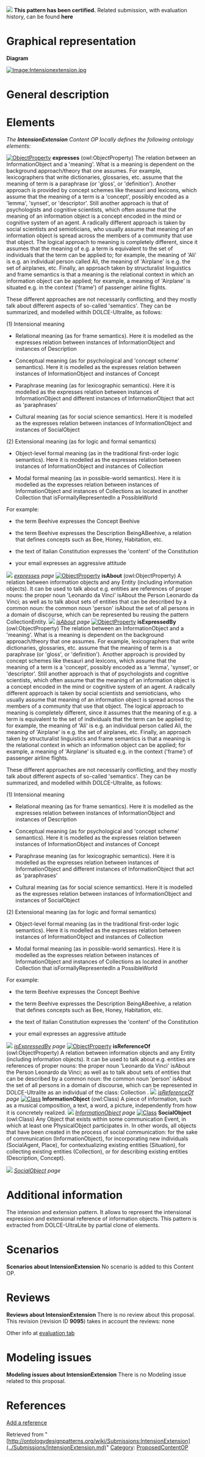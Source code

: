 [![](../images/thumb/b/b5/Certified.png/70px-Certified.png)](../Image/Certified.png.md "Certified.png") __This pattern has been certified.__
Related submission, with evaluation history, can be found __here__





#  Graphical representation


__Diagram__




[![Image:Intensionextension.jpg](../images/0/01/Intensionextension.jpg)](../Image/Intensionextension.jpg.md "Image:Intensionextension.jpg")




#  General description


  




#  Elements


_The __IntensionExtension__ Content OP locally defines the following ontology elements:_



[![ObjectProperty](../images/thumb/c/c3/ObjectProperty.gif/20px-ObjectProperty.gif)](../Image/ObjectProperty.gif.md "ObjectProperty") __expresses__ (owl:ObjectProperty) The relation between an InformationObject and a 'meaning'.
What is a meaning is dependent on the background approach/theory that one assumes. For example, lexicographers that write dictionaries, glossaries, etc. assume that the meaning of term is a paraphrase (or 'gloss', or 'definition'). Another approach is provided by concept schemes like thesauri and lexicons, which assume that the meaning of a term is a 'concept', possibly encoded as a 'lemma', 'synset', or 'descriptor'. Still another approach is that of psychologists and cognitive scientists, which often assume that the meaning of an information object is a concept encoded in the mind or cognitive system of an agent. A radically different approach is taken by social scientists and semioticians, who usually assume that meaning of an information object is spread across the members of a community that use that object. The logical approach to meaning is completely different, since it assumes that the meaning of e.g. a term is equivalent to the set of individuals that the term can be applied to; for example, the meaning of 'Ali' is e.g. an individual person called Ali, the meaning of 'Airplane' is e.g. the set of airplanes, etc. Finally, an approach taken by structuralist linguistics and frame semantics is that a meaning is the relational context in which an information object can be applied; for example, a meaning of 'Airplane' is situated e.g. in the context ('frame') of passenger airline flights.


  



These different approaches are not necessarily conflicting, and they mostly talk about different aspects of so-called 'semantics'. They can be summarized, and modelled withih DOLCE-Ultralite, as follows:


(1) Intensional meaning


 - Relational meaning (as for frame semantics). Here it is modelled as the expresses relation between instances of InformationObject and instances of Description


 - Conceptual meaning (as for psychological and 'concept scheme' semantics). Here it is modelled as the expresses relation between instances of InformationObject and instances of Concept


 - Paraphrase meaning (as for lexicographic semantics). Here it is modelled as the expresses relation between instances of InformationObject and different instances of InformationObject that act as 'paraphrases'


 - Cultural meaning (as for social science semantics). Here it is modelled as the expresses relation between instances of InformationObject and instances of SocialObject


  



(2) Extensional meaning (as for logic and formal semantics)


 - Object-level formal meaning (as in the traditional first-order logic semantics). Here it is modelled as the expresses relation between instances of InformationObject and instances of Collection


 - Modal formal meaning (as in possible-world semantics). Here it is modelled as the expresses relation between instances of InformationObject and instances of Collections as located in another Collection that isFormallyRepresentedIn a PossibleWorld


  



For example:


- the term Beehive expresses the Concept Beehive


- the term Beehive expresses the Description BeingABeehive, a relation that defines concepts such as Bee, Honey, Habitation, etc.


- the text of Italian Constitution expresses the 'content' of the Constitution


- your email expresses an aggressive attitude 



 [![](../images/thumb/8/87/ArrowRight.gif/11px-ArrowRight.gif)](../Image/ArrowRight.gif.md "ArrowRight.gif") _[expresses](../Submissions/IntensionExtension/expresses.md "Submissions:IntensionExtension/expresses") page_
[![ObjectProperty](../images/thumb/c/c3/ObjectProperty.gif/20px-ObjectProperty.gif)](../Image/ObjectProperty.gif.md "ObjectProperty") __isAbout__ (owl:ObjectProperty) A relation between information objects and any Entity (including information objects). It can be used to talk about e.g. entities are references of proper nouns: the proper noun 'Leonardo da Vinci' isAbout the Person Leonardo da Vinci; as well as to talk about sets of entities that can be described by a common noun: the common noun 'person' isAbout the set of all persons in a domain of discourse, which can be represented bu reusing the pattern CollectionEntity. 
 [![](../images/thumb/8/87/ArrowRight.gif/11px-ArrowRight.gif)](../Image/ArrowRight.gif.md "ArrowRight.gif") _[isAbout](../Submissions/IntensionExtension/isAbout.md "Submissions:IntensionExtension/isAbout") page_
[![ObjectProperty](../images/thumb/c/c3/ObjectProperty.gif/20px-ObjectProperty.gif)](../Image/ObjectProperty.gif.md "ObjectProperty") __isExpressedBy__ (owl:ObjectProperty) The relation between an InformationObject and a 'meaning'.
What is a meaning is dependent on the background approach/theory that one assumes. For example, lexicographers that write dictionaries, glossaries, etc. assume that the meaning of term is a paraphrase (or 'gloss', or 'definition'). Another approach is provided by concept schemes like thesauri and lexicons, which assume that the meaning of a term is a 'concept', possibly encoded as a 'lemma', 'synset', or 'descriptor'. Still another approach is that of psychologists and cognitive scientists, which often assume that the meaning of an information object is a concept encoded in the mind or cognitive system of an agent. A radically different approach is taken by social scientists and semioticians, who usually assume that meaning of an information object is spread across the members of a community that use that object. The logical approach to meaning is completely different, since it assumes that the meaning of e.g. a term is equivalent to the set of individuals that the term can be applied to; for example, the meaning of 'Ali' is e.g. an individual person called Ali, the meaning of 'Airplane' is e.g. the set of airplanes, etc. Finally, an approach taken by structuralist linguistics and frame semantics is that a meaning is the relational context in which an information object can be applied; for example, a meaning of 'Airplane' is situated e.g. in the context ('frame') of passenger airline flights.


  



These different approaches are not necessarily conflicting, and they mostly talk about different aspects of so-called 'semantics'. They can be summarized, and modelled withih DOLCE-Ultralite, as follows:


(1) Intensional meaning


 - Relational meaning (as for frame semantics). Here it is modelled as the expresses relation between instances of InformationObject and instances of Description


 - Conceptual meaning (as for psychological and 'concept scheme' semantics). Here it is modelled as the expresses relation between instances of InformationObject and instances of Concept


 - Paraphrase meaning (as for lexicographic semantics). Here it is modelled as the expresses relation between instances of InformationObject and different instances of InformationObject that act as 'paraphrases'


 - Cultural meaning (as for social science semantics). Here it is modelled as the expresses relation between instances of InformationObject and instances of SocialObject


  



(2) Extensional meaning (as for logic and formal semantics)


 - Object-level formal meaning (as in the traditional first-order logic semantics). Here it is modelled as the expresses relation between instances of InformationObject and instances of Collection


 - Modal formal meaning (as in possible-world semantics). Here it is modelled as the expresses relation between instances of InformationObject and instances of Collections as located in another Collection that isFormallyRepresentedIn a PossibleWorld


  



For example:


- the term Beehive expresses the Concept Beehive


- the term Beehive expresses the Description BeingABeehive, a relation that defines concepts such as Bee, Honey, Habitation, etc.


- the text of Italian Constitution expresses the 'content' of the Constitution


- your email expresses an aggressive attitude 



 [![](../images/thumb/8/87/ArrowRight.gif/11px-ArrowRight.gif)](../Image/ArrowRight.gif.md "ArrowRight.gif") _[isExpressedBy](../Submissions/IntensionExtension/isExpressedBy.md "Submissions:IntensionExtension/isExpressedBy") page_
[![ObjectProperty](../images/thumb/c/c3/ObjectProperty.gif/20px-ObjectProperty.gif)](../Image/ObjectProperty.gif.md "ObjectProperty") __isReferenceOf__ (owl:ObjectProperty) A relation between information objects and any Entity (including information objects). It can be used to talk about e.g. entities are references of proper nouns: the proper noun 'Leonardo da Vinci' isAbout the Person Leonardo da Vinci; as well as to talk about sets of entities that can be described by a common noun: the common noun 'person' isAbout the set of all persons in a domain of discourse, which can be represented in DOLCE-Ultralite as an individual of the class: Collection . 
 [![](../images/thumb/8/87/ArrowRight.gif/11px-ArrowRight.gif)](../Image/ArrowRight.gif.md "ArrowRight.gif") _[isReferenceOf](../Submissions/IntensionExtension/isReferenceOf.md "Submissions:IntensionExtension/isReferenceOf") page_
[![Class](../images/thumb/2/27/Class.gif/20px-Class.gif)](../Image/Class.gif.md "Class") __InformationObject__ (owl:Class) A piece of information, such as a musical composition, a text, a word, a picture, independently from how it is concretely realized. 
 [![](../images/thumb/8/87/ArrowRight.gif/11px-ArrowRight.gif)](../Image/ArrowRight.gif.md "ArrowRight.gif") _[InformationObject](../Submissions/IntensionExtension/InformationObject.md "Submissions:IntensionExtension/InformationObject") page_
[![Class](../images/thumb/2/27/Class.gif/20px-Class.gif)](../Image/Class.gif.md "Class") __SocialObject__ (owl:Class) Any Object that exists within some communication Event, in which at least one PhysicalObject participates in. 
In other words, all objects that have been created in the process of social communication: for the sake of communication (InformationObject), for incorporating new individuals (SocialAgent, Place), for contextualizing existing entities (Situation), for collecting existing entities (Collection), or for describing existing entities (Description, Concept). 



 [![](../images/thumb/8/87/ArrowRight.gif/11px-ArrowRight.gif)](../Image/ArrowRight.gif.md "ArrowRight.gif") _[SocialObject](../Submissions/IntensionExtension/SocialObject.md "Submissions:IntensionExtension/SocialObject") page_
#  Additional information


The intension and extension pattern. It allows to represent the intensional expression and extensional reference of information objects. This pattern is extracted from DOLCE-UltraLite by partial clone of elements.



#  Scenarios



__Scenarios about IntensionExtension__
No scenario is added to this Content OP.




#  Reviews



__Reviews about IntensionExtension__
There is no review about this proposal.
This revision (revision ID __9095__) takes in account the reviews: none


Other info at [evaluation tab](http://ontologydesignpatterns.org/wiki/index.php?title=Submissions:IntensionExtension&action=evaluation "http://ontologydesignpatterns.org/wiki/index.php?title=Submissions:IntensionExtension&action=evaluation")




  




#  Modeling issues



__Modeling issues about IntensionExtension__
There is no Modeling issue related to this proposal.




  




#  References


[Add a reference](index.php@title=Odp%253AAdd_reference&subject=../Submissions/IntensionExtension.md "http://ontologydesignpatterns.org/wiki/index.php?title=Odp:Add_reference&subject=Submissions%3AIntensionExtension")


  






Retrieved from "[http://ontologydesignpatterns.org/wiki/Submissions:IntensionExtension](../Submissions/IntensionExtension.md)"
 [Category](http://ontologydesignpatterns.org/wiki/Special:Categories "Special:Categories"): [ProposedContentOP](../Category/ProposedContentOP.md "Category:ProposedContentOP")